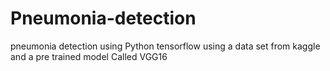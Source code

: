 # Pneumonia-detection
pneumonia detection using Python tensorflow using a data set from kaggle and a pre trained model Called VGG16
